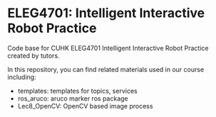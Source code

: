 # ELEG4701: Intelligent Interactive Robot Practice
Code base for CUHK ELEG4701 Intelligent Interactive Robot Practice created by tutors.

In this repository, you can find related materials used in our course including:
* templates: templates for topics, services
* ros_aruco: aruco marker ros package 
* Lec8_OpenCV: OpenCV based image process


